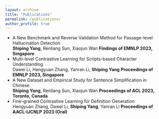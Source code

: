 ```yaml
---
layout: archive
title: "Publications"
permalink: /publications/
author_profile: true
---
```

* A New Benchmark and Reverse Validation Method for Passage-level Hallucination Detection<br />
**Shiping Yang**, Renliang Sun, Xiaojun Wan
**Findings of EMNLP 2023, Singapore**
* Multi-level Contrastive Learning for Scripts-based Character Understanding<br />
Dawei Li, Hengyuan Zhang, Yanran Li, **Shiping Yang**
**Proceedings of EMNLP 2023, Singapore**
* A New Dataset and Empirical Study for Sentence Simplification in Chinese<br />
**Shiping Yang**, Renliang Sun, Xiaojun Wan
**Proceedings of ACL 2023, Toronto, Canada**
* Fine-grained Contrastive Learning for Definition Generation<br />
Hengyuan Zhang, Dawei Li, **Shiping Yang**, Yanran Li
**Proceedings of AACL-IJCNLP 2023 (Oral)**
